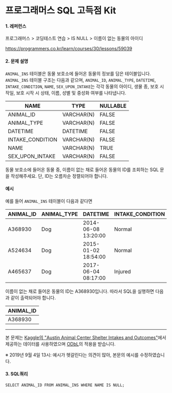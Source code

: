 # 프로그래머스 SQL 고득점 Kit
#### 1. 레퍼런스
프로그래머스 > 코딩테스트 연습 > IS NULL > 이름이 없는 동물의 아이디

https://programmers.co.kr/learn/courses/30/lessons/59039

#### 2. 문제 설명
`ANIMAL_INS` 테이블은 동물 보호소에 들어온 동물의 정보를 담은 테이블입니다. `ANIMAL_INS` 테이블 구조는 다음과 같으며,
 `ANIMAL_ID`, `ANIMAL_TYPE`, `DATETIME`, `INTAKE_CONDITION`, `NAME`, `SEX_UPON_INTAKE`는 각각 
 동물의 아이디, 생물 종, 보호 시작일, 보호 시작 시 상태, 이름, 성별 및 중성화 여부를 나타냅니다.

| NAME | TYPE | NULLABLE |  
| --- | --- | --- |  
| ANIMAL_ID | VARCHAR(N) | FALSE |  
| ANIMAL_TYPE | VARCHAR(N) | FALSE |  
| DATETIME | DATETIME | FALSE |
| INTAKE_CONDITION | VARCHAR(N) | FALSE |
| NAME | VARCHAR(N) | TRUE |
| SEX_UPON_INTAKE | VARCHAR(N) | FALSE |

동물 보호소에 들어온 동물 중, 이름이 없는 채로 들어온 동물의 ID를 조회하는 SQL 문을 작성해주세요.
단, ID는 오름차순 정렬되어야 합니다.

#### 예시
예를 들어 `ANIMAL_INS` 테이블이 다음과 같다면

ANIMAL_ID | ANIMAL_TYPE | DATETIME | INTAKE_CONDITION | NAME | SEX_UPON_INTAKE
|---|---|---|---|---|---|
A368930	| Dog | 2014-06-08 13:20:00 | Normal | NULL | Spayed Female
A524634	| Dog | 2015-01-02 18:54:00 | Normal | *Belle | Intact Female
A465637	| Dog | 2017-06-04 08:17:00 | Injured | *Commander | Neutered Male

이름이 없는 채로 들어온 동물의 ID는 A368930입니다. 따라서 SQL을 실행하면 다음과 같이 출력되어야 합니다. 

|ANIMAL_ID|
|---|
|A368930|

---
본 문제는 [Kaggle의 "Austin Animal Center Shelter Intakes and Outcomes"](https://www.kaggle.com/aaronschlegel/austin-animal-center-shelter-intakes-and-outcomes)에서 제공하는 데이터를 사용하였으며 [ODbL](https://opendatacommons.org/licenses/odbl/1.0/)의 적용을 받습니다.

※ 2019년 9월 4일 13시: 예시가 헷갈린다는 의견이 많아, 본문의 예시를 수정하였습니다.

#### 3. SQL쿼리
```mysql
SELECT ANIMAL_ID FROM ANIMAL_INS WHERE NAME IS NULL;
```


